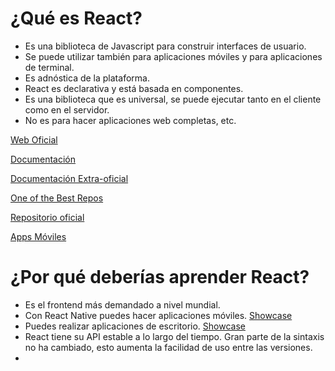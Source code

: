# ¿Qué es React?

- Es una biblioteca de Javascript para construir interfaces de usuario.
- Se puede utilizar también para aplicaciones móviles y para aplicaciones de terminal.
- Es adnóstica de la plataforma.
- React es declarativa y está basada en componentes.
- Es una biblioteca que es universal, se puede ejecutar tanto en el cliente como en el servidor.
- No es para hacer aplicaciones web completas, etc.

[Web Oficial](https://es.react.dev/)

[Documentación](https://es.react.dev/)

[Documentación Extra-oficial](https://www.reactjs.wiki/)

[One of the Best Repos](https://github.com/midudev/preguntas-entrevista-react)

[Repositorio oficial](https://github.com/facebook/react)

[Apps Móviles](https://reactnative.dev/) 

# ¿Por qué deberías aprender React?

- Es el frontend más demandado a nivel mundial.
- Con React Native puedes hacer aplicaciones móviles. [Showcase](https://reactnative.dev/showcase)
- Puedes realizar aplicaciones de escritorio. [Showcase](https://microsoft.github.io/react-native-windows/)
- React tiene su API estable a lo largo del tiempo. Gran parte de la sintaxis no ha cambiado, esto aumenta la facilidad de uso entre las versiones.
- 